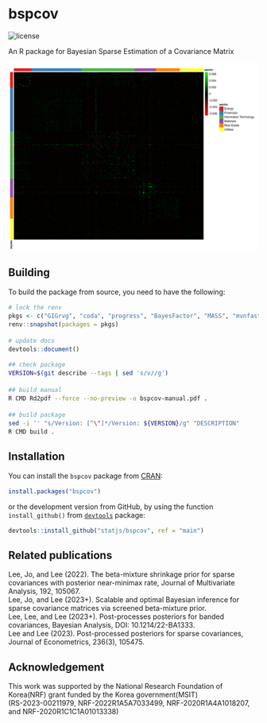 # bspcov

![license](https://img.shields.io/badge/Licence-GPL--2-blue.svg)

An R package for Bayesian Sparse Estimation of a Covariance Matrix

![S&P 500 Example](./figs/thresPPPheatmap.png?raw=true "SP 500 Example")

## Building

To build the package from source, you need to have the following:

```R
# lock the renv
pkgs <- c("GIGrvg", "coda", "progress", "BayesFactor", "MASS", "mvnfast", "matrixcalc", "matrixStats", "purrr", "dplyr", "RSpectra", "Matrix", "plyr", "CholWishart", "magrittr", "future", "furrr", "ks", "ggplot2", "ggmcmc", "caret", "FinCovRegularization", "mvtnorm")
renv::snapshot(packages = pkgs)

# update docs
devtools::document()
```

```bash
## check package
VERSION=$(git describe --tags | sed 's/v//g')

## build manual
R CMD Rd2pdf --force --no-preview -o bspcov-manual.pdf .

## build package
sed -i '' "s/Version: [^\"]*/Version: ${VERSION}/g" "DESCRIPTION"
R CMD build .
```

## Installation

You can install the `bspcov` package from [CRAN](https://CRAN.R-project.org/package=bspcov):
```r
install.packages("bspcov")
```
or the development version from GitHub, by using the function `install_github()` from [`devtools`](https://CRAN.R-project.org/package=devtools) package:
```r
devtools::install_github("statjs/bspcov", ref = "main")
```

## Related publications

Lee, Jo, and Lee (2022). The beta-mixture shrinkage prior for sparse covariances with posterior near-minimax rate, Journal of Multivariate Analysis, 192, 105067.  
Lee, Jo, and Lee (2023+). Scalable and optimal Bayesian inference for sparse covariance matrices via screened beta-mixture prior.  
Lee, Lee, and Lee (2023+). Post-processes posteriors for banded covariances, Bayesian Analysis, DOI: 10.1214/22-BA1333.  
Lee and Lee (2023). Post-processed posteriors for sparse covariances, Journal of Econometrics, 236(3), 105475.

## Acknowledgement

This work was supported by the National Research Foundation of Korea(NRF) grant funded by the Korea government(MSIT)   
(RS-2023-00211979, NRF-2022R1A5A7033499, NRF-2020R1A4A1018207, and NRF-2020R1C1C1A01013338)
